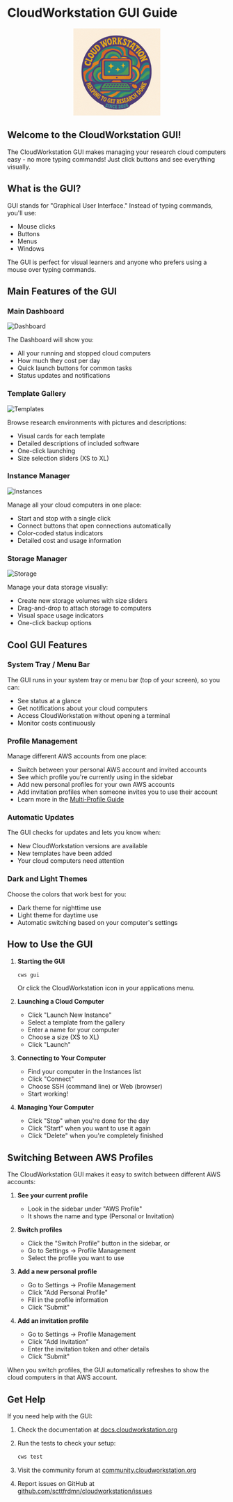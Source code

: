 # CloudWorkstation GUI Guide

<p align="center">
  <img src="images/cloudworkstation.png" alt="CloudWorkstation Logo" width="200">
</p>

## Welcome to the CloudWorkstation GUI!

The CloudWorkstation GUI makes managing your research cloud computers easy - no more typing commands! Just click buttons and see everything visually.

## What is the GUI?

GUI stands for "Graphical User Interface." Instead of typing commands, you'll use:
- Mouse clicks
- Buttons
- Menus
- Windows

The GUI is perfect for visual learners and anyone who prefers using a mouse over typing commands.

## Main Features of the GUI

### Main Dashboard
![Dashboard](https://via.placeholder.com/600x300?text=Dashboard)

The Dashboard will show you:
- All your running and stopped cloud computers
- How much they cost per day
- Quick launch buttons for common tasks
- Status updates and notifications

### Template Gallery
![Templates](https://via.placeholder.com/600x300?text=Template+Gallery)

Browse research environments with pictures and descriptions:
- Visual cards for each template
- Detailed descriptions of included software
- One-click launching
- Size selection sliders (XS to XL)

### Instance Manager
![Instances](https://via.placeholder.com/600x300?text=Instance+Manager)

Manage all your cloud computers in one place:
- Start and stop with a single click
- Connect buttons that open connections automatically
- Color-coded status indicators
- Detailed cost and usage information

### Storage Manager
![Storage](https://via.placeholder.com/600x300?text=Storage+Manager)

Manage your data storage visually:
- Create new storage volumes with size sliders
- Drag-and-drop to attach storage to computers
- Visual space usage indicators
- One-click backup options

## Cool GUI Features

### System Tray / Menu Bar
The GUI runs in your system tray or menu bar (top of your screen), so you can:
- See status at a glance
- Get notifications about your cloud computers
- Access CloudWorkstation without opening a terminal
- Monitor costs continuously

### Profile Management
Manage different AWS accounts from one place:
- Switch between your personal AWS account and invited accounts
- See which profile you're currently using in the sidebar
- Add new personal profiles for your own AWS accounts
- Add invitation profiles when someone invites you to use their account
- Learn more in the [Multi-Profile Guide](MULTI_PROFILE_GUIDE.md)

### Automatic Updates
The GUI checks for updates and lets you know when:
- New CloudWorkstation versions are available
- New templates have been added
- Your cloud computers need attention

### Dark and Light Themes
Choose the colors that work best for you:
- Dark theme for nighttime use
- Light theme for daytime use
- Automatic switching based on your computer's settings

## How to Use the GUI

1. **Starting the GUI**
   ```bash
   cws gui
   ```
   Or click the CloudWorkstation icon in your applications menu.

2. **Launching a Cloud Computer**
   - Click "Launch New Instance"
   - Select a template from the gallery
   - Enter a name for your computer
   - Choose a size (XS to XL)
   - Click "Launch"

3. **Connecting to Your Computer**
   - Find your computer in the Instances list
   - Click "Connect"
   - Choose SSH (command line) or Web (browser)
   - Start working!

4. **Managing Your Computer**
   - Click "Stop" when you're done for the day
   - Click "Start" when you want to use it again
   - Click "Delete" when you're completely finished

## Switching Between AWS Profiles

The CloudWorkstation GUI makes it easy to switch between different AWS accounts:

1. **See your current profile**
   - Look in the sidebar under "AWS Profile"
   - It shows the name and type (Personal or Invitation)

2. **Switch profiles**
   - Click the "Switch Profile" button in the sidebar, or
   - Go to Settings → Profile Management
   - Select the profile you want to use

3. **Add a new personal profile**
   - Go to Settings → Profile Management
   - Click "Add Personal Profile"
   - Fill in the profile information
   - Click "Submit"

4. **Add an invitation profile**
   - Go to Settings → Profile Management
   - Click "Add Invitation"
   - Enter the invitation token and other details
   - Click "Submit"

When you switch profiles, the GUI automatically refreshes to show the cloud computers in that AWS account.

## Get Help

If you need help with the GUI:

1. Check the documentation at [docs.cloudworkstation.org](https://docs.cloudworkstation.org)

2. Run the tests to check your setup:
   ```bash
   cws test
   ```

3. Visit the community forum at [community.cloudworkstation.org](https://community.cloudworkstation.org)

4. Report issues on GitHub at [github.com/scttfrdmn/cloudworkstation/issues](https://github.com/scttfrdmn/cloudworkstation/issues)